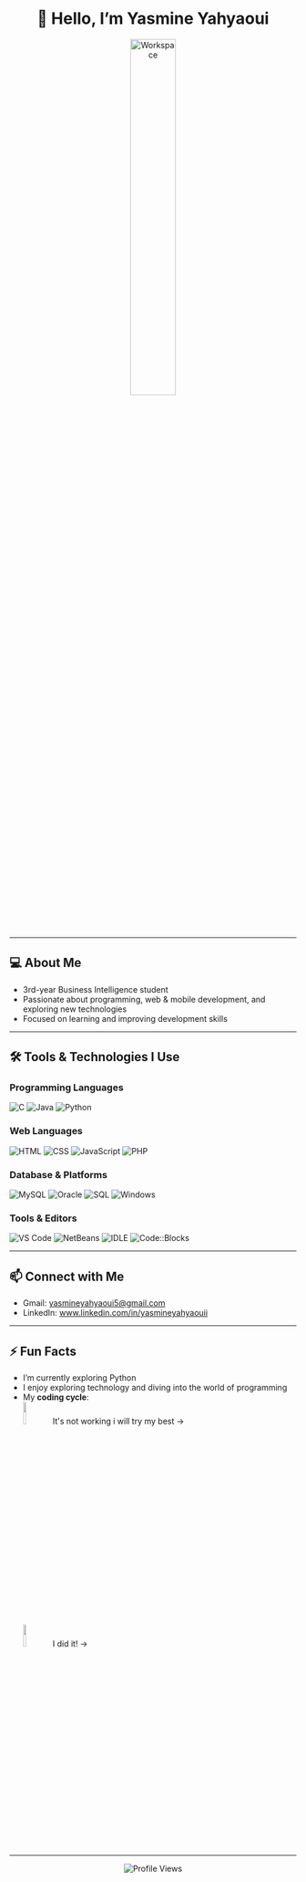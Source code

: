 <div align="center">

# 👋 Hello, I’m Yasmine Yahyaoui

<img src="https://github.com/SP-XD/SP-XD/blob/main/images/dev-working_rounded.gif?raw=true" alt="Workspace" width="40%"/>

</div>

---

## 💻 About Me

- 3rd-year Business Intelligence student  
- Passionate about programming, web & mobile development, and exploring new technologies  
- Focused on learning and improving development skills 

---

## 🛠 Tools & Technologies I Use

### Programming Languages
![C](https://img.shields.io/badge/C-00599C?style=flat&logo=c&logoColor=white)
![Java](https://img.shields.io/badge/Java-ED8B00?style=flat&logo=java&logoColor=white)
![Python](https://img.shields.io/badge/Python-FFD43B?style=flat&logo=python&logoColor=darkgreen)

### Web Languages
![HTML](https://img.shields.io/badge/HTML5-E34F26?style=flat&logo=html5&logoColor=white)
![CSS](https://img.shields.io/badge/CSS3-1572B6?style=flat&logo=css3&logoColor=white)
![JavaScript](https://img.shields.io/badge/JavaScript-323330?style=flat&logo=javascript&logoColor=F7DF1E)
![PHP](https://img.shields.io/badge/PHP-777BB4?style=flat&logo=php&logoColor=white)

### Database & Platforms
![MySQL](https://img.shields.io/badge/MySQL-4479A1?style=flat&logo=mysql&logoColor=white)
![Oracle](https://img.shields.io/badge/Oracle-F80000?style=flat&logo=oracle&logoColor=white)
![SQL](https://img.shields.io/badge/SQL-FF5733?style=flat&logo=mysql&logoColor=white)
![Windows](https://img.shields.io/badge/Windows-0078D4?style=flat&logo=windows&logoColor=white)

### Tools & Editors
![VS Code](https://img.shields.io/badge/VS_Code-0078D4?style=flat&logo=visual-studio-code&logoColor=white)
![NetBeans](https://img.shields.io/badge/NetBeans-0078B2?style=flat&logo=apache-netbeans&logoColor=white)
![IDLE](https://img.shields.io/badge/IDLE-FFD43B?style=flat&logo=python&logoColor=green)
![Code::Blocks](https://img.shields.io/badge/Code::Blocks-000000?style=flat&logo=codeblocks&logoColor=white)

---

## 📫 Connect with Me

- Gmail: yasmineyahyaoui5@gmail.com
- LinkedIn: www.linkedin.com/in/yasmineyahyaouii
  
---

## ⚡ Fun Facts

- I’m currently exploring Python  
- I enjoy exploring technology and diving into the world of programming
- My **coding cycle**:  
  <img src="https://raw.githubusercontent.com/Tarikul-Islam-Anik/Animated-Fluent-Emojis/master/Emojis/Smilies/Face%20with%20Spiral%20Eyes.png" width="10%"/> It's not working i will try my best  →  
  <img src="https://raw.githubusercontent.com/Tarikul-Islam-Anik/Animated-Fluent-Emojis/master/Emojis/Smilies/Relieved%20Face.png" width="10%"/> I did it! →  

---

<div align="center">

![Profile Views](https://komarev.com/ghpvc/?username=YasmineYahyaoui&style=flat&color=orange)

</div>

